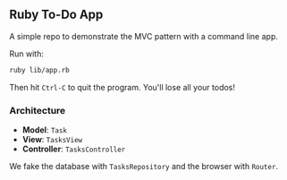 ## Ruby To-Do App

A simple repo to demonstrate the MVC pattern with a command line app.

Run with:

```bash
ruby lib/app.rb
```

Then hit `Ctrl-C` to quit the program. You'll lose all your todos!

### Architecture

- **Model**: `Task`
- **View**: `TasksView`
- **Controller**: `TasksController`

We fake the database with `TasksRepository` and the browser with `Router`.
